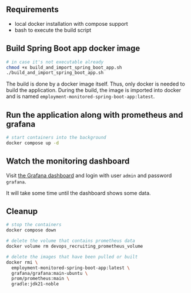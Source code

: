 
## Requirements

 * local docker installation with compose support
 * bash to execute the build script

## Build Spring Boot app docker image

```sh
# in case it's not executable already
chmod +x build_and_import_spring_boot_app.sh
./build_and_import_spring_boot_app.sh
```

The build is done by a docker image itself. Thus, only docker is needed to build the application.
During the build, the image is imported into docker and is named `employment-monitored-spring-boot-app:latest`.

## Run the application along with prometheus and grafana

```sh
# start containers into the background
docker compose up -d
```

## Watch the monitoring dashboard


Visit [the Grafana dashboard](http://localhost:3000/d/oS9VJB_Wz11/jvm-and-custom-metric?orgId=1&from=now-5m&to=now&timezone=browser&var-datasource=PBFA97CFB590B2093&var-namespace=$__all&var-application=$__all&var-podname=$__all&refresh=5s) and login with user `admin` and password `grafana`.

It will take some time until the dashboard shows some data.


## Cleanup

```sh
# stop the containers
docker compose down

# delete the volume that contains prometheus data
docker volume rm devops_recruiting_prometheus_volume

# delete the images that have been pulled or built
docker rmi \
  employment-monitored-spring-boot-app:latest \
  grafana/grafana:main-ubuntu \
  prom/prometheus:main \
  gradle:jdk21-noble
```
